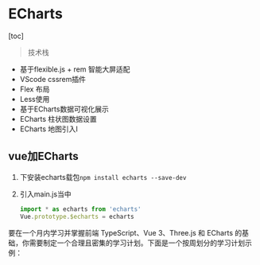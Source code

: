 # ECharts

[toc]

> 技术栈

* 基于flexible.js + rem 智能大屏适配
* VScode cssrem插件
* Flex 布局
* Less使用
* 基于ECharts数据可视化展示
* ECharts 柱状图数据设置
* ECharts 地图引入ا

## vue加ECharts

1. 下安装echarts载包`npm install echarts --save-dev`

2. 引入main.js当中

   ```js
   import * as echarts from 'echarts'
   Vue.prototype.$echarts = echarts
   ```




要在一个月内学习并掌握前端 TypeScript、Vue 3、Three.js 和 ECharts 的基础，你需要制定一个合理且密集的学习计划。下面是一个按周划分的学习计划示例：